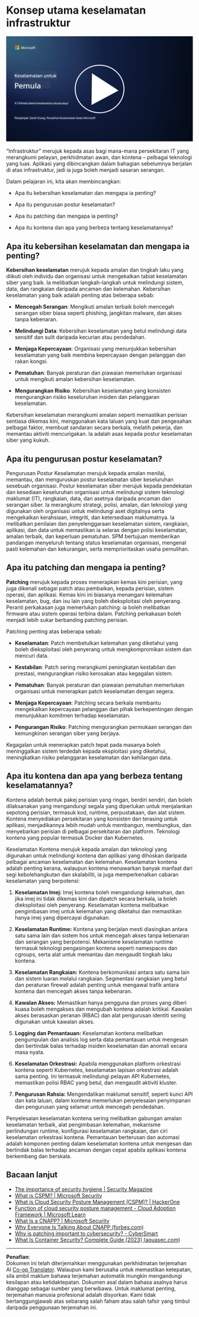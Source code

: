 <!--
CO_OP_TRANSLATOR_METADATA:
{
  "original_hash": "882ebf66a648f419bcbf680ed6aefa00",
  "translation_date": "2025-09-03T23:15:38+00:00",
  "source_file": "6.1 Infrastructure security key concepts.md",
  "language_code": "ms"
}
-->
# Konsep utama keselamatan infrastruktur

[![Tonton video](../../translated_images/6-1_placeholder.773c176b8b7e3560d49a8ab481a9457006c04ad3c7b3acd4a4291af6da21df7f.ms.png)](https://learn-video.azurefd.net/vod/player?id=729d969e-c8ce-4889-aaa0-e5d92658ed62)

“Infrastruktur” merujuk kepada asas bagi mana-mana persekitaran IT yang merangkumi pelayan, perkhidmatan awan, dan kontena – pelbagai teknologi yang luas. Aplikasi yang dibincangkan dalam bahagian sebelumnya berjalan di atas infrastruktur, jadi ia juga boleh menjadi sasaran serangan.

Dalam pelajaran ini, kita akan membincangkan:

- Apa itu kebersihan keselamatan dan mengapa ia penting?

- Apa itu pengurusan postur keselamatan?

- Apa itu patching dan mengapa ia penting?

- Apa itu kontena dan apa yang berbeza tentang keselamatannya?

## Apa itu kebersihan keselamatan dan mengapa ia penting?

**Kebersihan keselamatan** merujuk kepada amalan dan tingkah laku yang diikuti oleh individu dan organisasi untuk mengekalkan tabiat keselamatan siber yang baik. Ia melibatkan langkah-langkah untuk melindungi sistem, data, dan rangkaian daripada ancaman dan kelemahan. Kebersihan keselamatan yang baik adalah penting atas beberapa sebab:

- **Mencegah Serangan**: Mengikuti amalan terbaik boleh mencegah serangan siber biasa seperti phishing, jangkitan malware, dan akses tanpa kebenaran.

- **Melindungi Data**: Kebersihan keselamatan yang betul melindungi data sensitif dan sulit daripada kecurian atau pendedahan.

- **Menjaga Kepercayaan**: Organisasi yang menunjukkan kebersihan keselamatan yang baik membina kepercayaan dengan pelanggan dan rakan kongsi.

- **Pematuhan**: Banyak peraturan dan piawaian memerlukan organisasi untuk mengikuti amalan kebersihan keselamatan.

- **Mengurangkan Risiko**: Kebersihan keselamatan yang konsisten mengurangkan risiko keseluruhan insiden dan pelanggaran keselamatan.

Kebersihan keselamatan merangkumi amalan seperti memastikan perisian sentiasa dikemas kini, menggunakan kata laluan yang kuat dan pengesahan pelbagai faktor, membuat sandaran secara berkala, melatih pekerja, dan memantau aktiviti mencurigakan. Ia adalah asas kepada postur keselamatan siber yang kukuh.

## Apa itu pengurusan postur keselamatan?

Pengurusan Postur Keselamatan merujuk kepada amalan menilai, memantau, dan menguruskan postur keselamatan siber keseluruhan sesebuah organisasi. Postur keselamatan siber merujuk kepada pendekatan dan kesediaan keseluruhan organisasi untuk melindungi sistem teknologi maklumat (IT), rangkaian, data, dan asetnya daripada ancaman dan serangan siber. Ia merangkumi strategi, polisi, amalan, dan teknologi yang digunakan oleh organisasi untuk melindungi aset digitalnya serta mengekalkan kerahsiaan, integriti, dan ketersediaan maklumatnya. Ia melibatkan penilaian dan penyelenggaraan keselamatan sistem, rangkaian, aplikasi, dan data untuk memastikan ia selaras dengan polisi keselamatan, amalan terbaik, dan keperluan pematuhan. SPM bertujuan memberikan pandangan menyeluruh tentang status keselamatan organisasi, mengenal pasti kelemahan dan kekurangan, serta memprioritaskan usaha pemulihan.

## Apa itu patching dan mengapa ia penting?

**Patching** merujuk kepada proses menerapkan kemas kini perisian, yang juga dikenali sebagai patch atau pembaikan, kepada perisian, sistem operasi, dan aplikasi. Kemas kini ini biasanya menangani kelemahan keselamatan, bug, dan isu lain yang boleh dieksploitasi oleh penyerang. Peranti perkakasan juga memerlukan patching: ia boleh melibatkan firmware atau sistem operasi terbina dalam. Patching perkakasan boleh menjadi lebih sukar berbanding patching perisian.

Patching penting atas beberapa sebab:

- **Keselamatan**: Patch membetulkan kelemahan yang diketahui yang boleh dieksploitasi oleh penyerang untuk mengkompromikan sistem dan mencuri data.

- **Kestabilan**: Patch sering merangkumi peningkatan kestabilan dan prestasi, mengurangkan risiko kerosakan atau kegagalan sistem.

- **Pematuhan**: Banyak peraturan dan piawaian pematuhan memerlukan organisasi untuk menerapkan patch keselamatan dengan segera.

- **Menjaga Kepercayaan**: Patching secara berkala membantu mengekalkan kepercayaan pelanggan dan pihak berkepentingan dengan menunjukkan komitmen terhadap keselamatan.

- **Pengurangan Risiko**: Patching mengurangkan permukaan serangan dan kemungkinan serangan siber yang berjaya.

Kegagalan untuk menerapkan patch tepat pada masanya boleh meninggalkan sistem terdedah kepada eksploitasi yang diketahui, meningkatkan risiko pelanggaran keselamatan dan kehilangan data.

## Apa itu kontena dan apa yang berbeza tentang keselamatannya?

Kontena adalah bentuk pakej perisian yang ringan, berdiri sendiri, dan boleh dilaksanakan yang mengandungi segala yang diperlukan untuk menjalankan sepotong perisian, termasuk kod, runtime, perpustakaan, dan alat sistem. Kontena menyediakan persekitaran yang konsisten dan terasing untuk aplikasi, menjadikannya lebih mudah untuk membangun, membungkus, dan menyebarkan perisian di pelbagai persekitaran dan platform. Teknologi kontena yang popular termasuk Docker dan Kubernetes.

Keselamatan Kontena merujuk kepada amalan dan teknologi yang digunakan untuk melindungi kontena dan aplikasi yang dihoskan daripada pelbagai ancaman keselamatan dan kelemahan. Keselamatan kontena adalah penting kerana, walaupun kontena menawarkan banyak manfaat dari segi kebolehangkutan dan skalabiliti, ia juga memperkenalkan cabaran keselamatan yang berpotensi:

1. **Keselamatan Imej:** Imej kontena boleh mengandungi kelemahan, dan jika imej ini tidak dikemas kini dan dipatch secara berkala, ia boleh dieksploitasi oleh penyerang. Keselamatan kontena melibatkan pengimbasan imej untuk kelemahan yang diketahui dan memastikan hanya imej yang dipercayai digunakan.

2. **Keselamatan Runtime:** Kontena yang berjalan mesti diasingkan antara satu sama lain dan sistem hos untuk mencegah akses tanpa kebenaran dan serangan yang berpotensi. Mekanisme keselamatan runtime termasuk teknologi pengasingan kontena seperti namespaces dan cgroups, serta alat untuk memantau dan mengaudit tingkah laku kontena.

3. **Keselamatan Rangkaian:** Kontena berkomunikasi antara satu sama lain dan sistem luaran melalui rangkaian. Segmentasi rangkaian yang betul dan peraturan firewall adalah penting untuk mengawal trafik antara kontena dan mencegah akses tanpa kebenaran.

4. **Kawalan Akses:** Memastikan hanya pengguna dan proses yang diberi kuasa boleh mengakses dan mengubah kontena adalah kritikal. Kawalan akses berasaskan peranan (RBAC) dan alat pengurusan identiti sering digunakan untuk kawalan akses.

5. **Logging dan Pemantauan:** Keselamatan kontena melibatkan pengumpulan dan analisis log serta data pemantauan untuk mengesan dan bertindak balas terhadap insiden keselamatan dan anomali secara masa nyata.

6. **Keselamatan Orkestrasi:** Apabila menggunakan platform orkestrasi kontena seperti Kubernetes, keselamatan lapisan orkestrasi adalah sama penting. Ini termasuk melindungi pelayan API Kubernetes, memastikan polisi RBAC yang betul, dan mengaudit aktiviti kluster.

7. **Pengurusan Rahsia:** Mengendalikan maklumat sensitif, seperti kunci API dan kata laluan, dalam kontena memerlukan penyelesaian penyimpanan dan pengurusan yang selamat untuk mencegah pendedahan.

Penyelesaian keselamatan kontena sering melibatkan gabungan amalan keselamatan terbaik, alat pengimbasan kelemahan, mekanisme perlindungan runtime, konfigurasi keselamatan rangkaian, dan ciri keselamatan orkestrasi kontena. Pemantauan berterusan dan automasi adalah komponen penting dalam keselamatan kontena untuk mengesan dan bertindak balas terhadap ancaman dengan cepat apabila aplikasi kontena berkembang dan berskala.

## Bacaan lanjut

- [The importance of security hygiene | Security Magazine](https://www.securitymagazine.com/articles/99510-the-importance-of-security-hygiene)
- [What is CSPM? | Microsoft Security](https://www.microsoft.com/security/business/security-101/what-is-cspm?WT.mc_id=academic-96948-sayoung)
- [What is Cloud Security Posture Management (CSPM)? | HackerOne](https://www.hackerone.com/knowledge-center/what-cloud-security-posture-management)
- [Function of cloud security posture management - Cloud Adoption Framework | Microsoft Learn](https://learn.microsoft.com/azure/cloud-adoption-framework/organize/cloud-security-posture-management?WT.mc_id=academic-96948-sayoung)
- [What Is a CNAPP? | Microsoft Security](https://www.microsoft.com/security/business/security-101/what-is-cnapp)
- [Why Everyone Is Talking About CNAPP (forbes.com)](https://www.forbes.com/sites/forbestechcouncil/2021/12/10/why-everyone-is-talking-about-cnapp/?sh=567275ca1549)
- [Why is patching important to cybersecurity? - CyberSmart](https://cybersmart.co.uk/blog/why-is-patching-important-to-cybersecurity/)
- [What Is Container Security? Complete Guide [2023] (aquasec.com)](https://www.aquasec.com/cloud-native-academy/container-security/container-security/)

---

**Penafian**:  
Dokumen ini telah diterjemahkan menggunakan perkhidmatan terjemahan AI [Co-op Translator](https://github.com/Azure/co-op-translator). Walaupun kami berusaha untuk memastikan ketepatan, sila ambil maklum bahawa terjemahan automatik mungkin mengandungi kesilapan atau ketidaktepatan. Dokumen asal dalam bahasa asalnya harus dianggap sebagai sumber yang berwibawa. Untuk maklumat penting, terjemahan manusia profesional adalah disyorkan. Kami tidak bertanggungjawab atas sebarang salah faham atau salah tafsir yang timbul daripada penggunaan terjemahan ini.